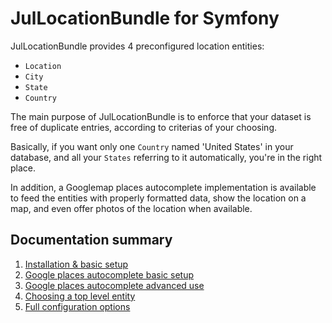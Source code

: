 JulLocationBundle for Symfony
=============================

JulLocationBundle provides 4 preconfigured location entities:

- `Location`
- `City`
- `State`
- `Country`

The main purpose of JulLocationBundle is to enforce that your dataset is free
of duplicate entries, according to criterias of your choosing.

Basically, if you want only one `Country` named 'United States' in your database, and 
all your `States` referring to it automatically, you're in the right place.

In addition, a Googlemap places autocomplete implementation is available to feed 
the entities with properly formatted data, show the location on a map,
and even offer photos of the location when available.

## Documentation summary

1. [Installation & basic setup](installation_basic_setup.md)
2. [Google places autocomplete basic setup](google_places_autocomplete_basic_setup.md)
3. [Google places autocomplete advanced use](google_places_autocomplete_advanced_use.md)
4. [Choosing a top level entity](top_level_entity.md)
5. [Full configuration options](configuration.md)

